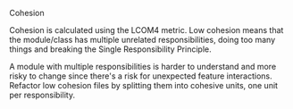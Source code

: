 Cohesion

Cohesion is calculated using the LCOM4 metric. Low cohesion means that the module/class has multiple unrelated responsibilities, doing too many things and breaking the Single Responsibility Principle.

A module with multiple responsibilities is harder to understand and more risky to change since there's a risk for unexpected feature interactions. Refactor low cohesion files by splitting them into cohesive units, one unit per responsibility.
